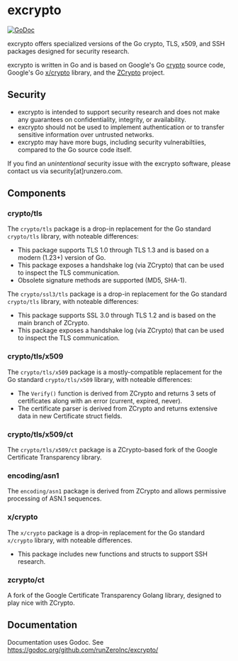excrypto
========

[![GoDoc](https://godoc.org/github.com/runZeroInc/excrypto?status.svg)](https://godoc.org/github.com/runZeroInc/excrypto)

excrypto offers specialized versions of the Go crypto, TLS, x509, and SSH packages designed for security research.

excrypto is written in Go and is based on Google's Go [crypto](https://github.com/golang/go/blob/master/src/crypto/) source code, Google's Go [x/crypto](https://cs.opensource.google/go/x/crypto) library, and the [ZCrypto](https://github.com/zmap/zcrypto/) project.

## Security

 * excrypto is intended to support security research and does not make any guarantees on confidentiality, integrity, or availability. 
 * excrypto should not be used to implement authentication or to transfer sensitive information over untrusted networks.
 * excrypto may have more bugs, including security vulnerabiltiies, compared to the Go source code itself.

 If you find an _unintentional_ security issue with the excrypto software, please contact us via security[at]runzero.com.

## Components

### crypto/tls

The `crypto/tls` package is a drop-in replacement for the Go standard `crypto/tls` library, with noteable differences:
 * This package supports TLS 1.0 through TLS 1.3 and is based on a modern (1.23+) version of Go.
 * This package exposes a handshake log (via ZCrypto) that can be used to inspect the TLS communication.
 * Obsolete signature methods are supported (MD5, SHA-1).

The `crypto/ssl3/tls` package is a drop-in replacement for the Go standard `crypto/tls` library, with noteable differences:
 * This package supports SSL 3.0 through TLS 1.2 and is based on the main branch of ZCrypto.
 * This package exposes a handshake log (via ZCrypto) that can be used to inspect the TLS communication.

### crypto/tls/x509

The `crypto/tls/x509` package is a mostly-compatible replacement for the Go standard `crypto/tls/x509` library, with noteable differences:
 * The `Verify()` function is derived from ZCrypto and returns 3 sets of certificates along with an error (current, expired, never).
 * The certificate parser is derived from ZCrypto and returns extensive data in new Certificate struct fields.

### crypto/tls/x509/ct

The `crypto/tls/x509/ct` package is a ZCrypto-based fork of the Google Certificate Transparency library.

### encoding/asn1

The `encoding/asn1` package is derived from ZCrypto and allows permissive processing of ASN.1 sequences.

### x/crypto

The `x/crypto` package is a drop-in replacement for the Go standard `x/crypto` library, with noteable differences.
 * This package includes new functions and structs to support SSH research.

### zcrypto/ct

A fork of the Google Certificate Transparency Golang library, designed to play nice with ZCrypto.

## Documentation

Documentation uses Godoc. See https://godoc.org/github.com/runZeroInc/excrypto/
